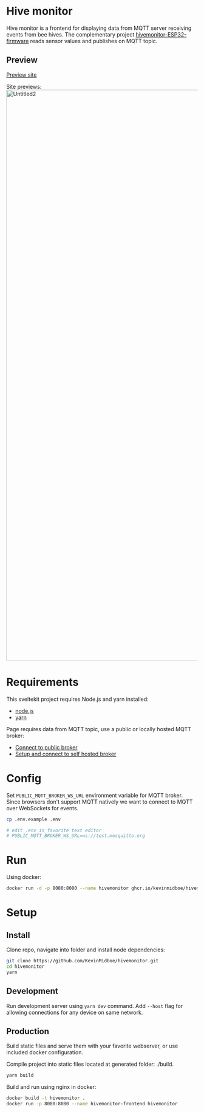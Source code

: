 # Hive monitor

Hive monitor is a frontend for displaying data from MQTT server receiving events from bee hives. The complementary project [hivemonitor-ESP32-firmware]() reads sensor values and publishes on MQTT topic.

## Preview
[Preview site](https://hive.schleppe.cloud)

Site previews:
<img width="1502" alt="Untitled2" src="https://github.com/KevinMidboe/hivemonitor/assets/2287769/d098219e-f099-4885-ad6e-8c08c43de67e">

# Requirements

This sveltekit project requires Node.js and yarn installed:

- [node.js]()
- [yarn]()

Page requires data from MQTT topic, use a public or locally hosted MQTT broker:

- [Connect to public broker]()
- [Setup and connect to self hosted broker]()

# Config

Set `PUBLIC_MQTT_BROKER_WS_URL` environment variable for MQTT broker. Since browsers don't support MQTT natively we want to connect to MQTT over WebSockets for events.

```bash
cp .env.example .env

# edit .env in favorite text editor
# PUBLIC_MQTT_BROKER_WS_URL=ws://test.mosquitto.org
```

# Run

Using docker:

```bash
docker run -d -p 8080:8080 --name hivemonitor ghcr.io/kevinmidboe/hivemonitor
```

# Setup

## Install

Clone repo, navigate into folder and install node dependencies:

```bash
git clone https://github.com/KevinMidboe/hivemonitor.git
cd hivemonitor
yarn
```

## Development

Run development server using `yarn dev` command. Add `--host` flag for allowing connections for any device on same network.

## Production

Build static files and serve them with your favorite webserver, or use included docker configuration.

Compile project into static files located at generated folder: ./build.

```bash
yarn build
```

Build and run using nginx in docker:

```bash
docker build -t hivemonitor .
docker run -p 8080:8080 --name hivemonitor-frontend hivemonitor
```
